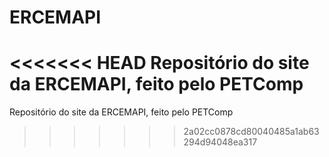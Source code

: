# ERCEMAPI
<<<<<<< HEAD
Repositório do site da ERCEMAPI, feito pelo PETComp
=======
Repositório do site da ERCEMAPI, feito pelo PETComp
>>>>>>> 2a02cc0878cd80040485a1ab63294d94048ea317
